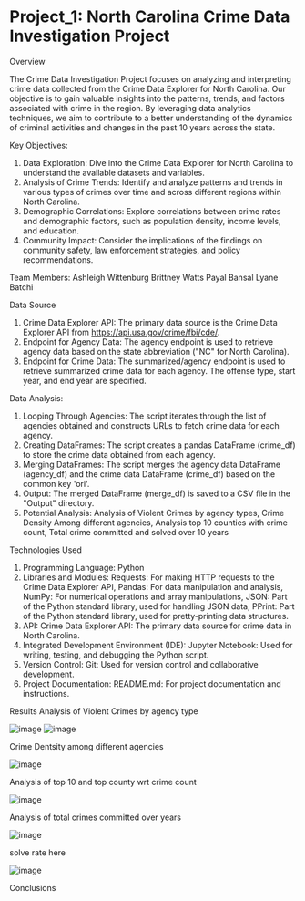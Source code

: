 # Project_1: North Carolina Crime Data Investigation Project

Overview

The Crime Data Investigation Project focuses on analyzing and interpreting crime data collected from the Crime Data Explorer for North Carolina. Our objective is to gain valuable insights into the patterns, trends, and factors associated with crime in the region. By leveraging data analytics techniques, we aim to contribute to a better understanding of the dynamics of criminal activities and changes in the past 10 years across the state.

Key Objectives:
  1.	Data Exploration: Dive into the Crime Data Explorer for North Carolina to understand the available datasets and     variables.
  2.	Analysis of Crime Trends: Identify and analyze patterns and trends in various types of crimes over time and across different regions  within North Carolina.
  3.	Demographic Correlations: Explore correlations between crime rates and demographic factors, such as population density, income levels, and education.
  4.	Community Impact: Consider the implications of the findings on community safety, law enforcement strategies, and policy recommendations.

Team Members:
  Ashleigh Wittenburg
  Brittney Watts
  Payal Bansal
  Lyane Batchi

Data Source
  1.	Crime Data Explorer API: The primary data source is the Crime Data Explorer API from https://api.usa.gov/crime/fbi/cde/.
  2. 	Endpoint for Agency Data: The agency endpoint is used to retrieve agency data based on the state abbreviation ("NC" for North Carolina).
  3.	Endpoint for Crime Data: The summarized/agency endpoint is used to retrieve summarized crime data for each agency. 	The offense type, start year, and end year are specified.

Data Analysis:
  1.	Looping Through Agencies: The script iterates through the list of agencies obtained and constructs URLs to fetch crime data for each agency.
  2.	Creating DataFrames: The script creates a pandas DataFrame (crime_df) to store the crime data obtained from each agency.
  3.	Merging DataFrames: The script merges the agency data DataFrame (agency_df) and the crime data DataFrame (crime_df) based on the common key 'ori'.
  4.	Output: The merged DataFrame (merge_df) is saved to a CSV file in the "Output" directory.
  5.	Potential Analysis:
     	Analysis of Violent Crimes by agency types,
     	Crime Density Among different agencies,
     	Analysis top 10 counties with crime count,
     	Total crime committed and solved over 10 years

Technologies Used
  1.	Programming Language: Python
  2.	Libraries and Modules:
      Requests: For making HTTP requests to the Crime Data Explorer API,
     	Pandas: For data manipulation and analysis,
     	NumPy: For numerical operations and array manipulations,
     	JSON: Part of the Python standard library, used for handling JSON data,
     	PPrint: Part of the Python standard library, used for pretty-printing data structures.
  4.	API:
     	Crime Data Explorer API: The primary data source for crime data in North Carolina.
  5.	Integrated Development Environment (IDE):
     	Jupyter Notebook: Used for writing, testing, and debugging the Python script.
  6.	Version Control:
     	Git: Used for version control and collaborative development.
  7.	Project Documentation:
     	README.md: For project documentation and instructions.

Results
Analysis of Violent Crimes by agency type

![image](https://github.com/brittnwatts/Project_1/assets/150114216/b156878e-d674-4db7-bec3-e5f73d6a1da0)
![image](https://github.com/brittnwatts/Project_1/blob/cc5a80c0871b17cbb752703a871500d6471e06d7/Output/ashleigh-line.png)

Crime Dentsity among different agencies
 
![image](https://github.com/brittnwatts/Project_1/assets/150114216/94cff0fb-6add-4f84-a135-0aa7882188ff)

Analysis of top 10 and top county wrt crime count
 
![image](https://github.com/brittnwatts/Project_1/assets/150114216/58b757ba-350f-49cc-8ad7-bcf6cdfba443)


Analysis of total crimes committed over years
 
![image](https://github.com/brittnwatts/Project_1/assets/150114216/1b7c1ca0-7fe9-4a0b-9c33-5fafb2733acc)

solve rate here

 ![image](https://github.com/brittnwatts/Project_1/assets/150114216/4771bcce-8287-4e63-8045-b221f5f4cd45)

Conclusions

